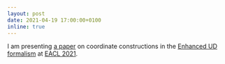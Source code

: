 ```yaml
---
layout: post
date: 2021-04-19 17:00:00+0100
inline: true
---
```


I am presenting [a paper](https://www.aclweb.org/anthology/2021.eacl-main.67/) on coordinate constructions in the [Enhanced UD formalism](https://universaldependencies.org/u/overview/enhanced-syntax.html)
at [EACL 2021](https://2021.eacl.org/).
